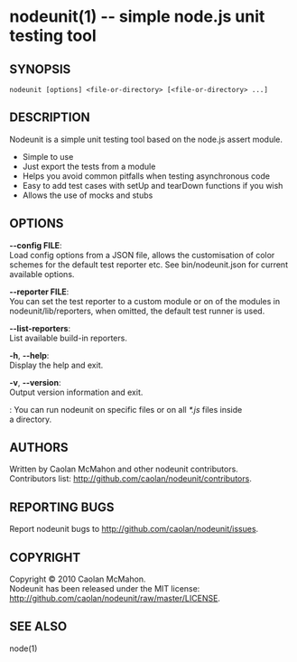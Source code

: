 nodeunit(1) -- simple node.js unit testing tool
===============================================

## SYNOPSIS

    nodeunit [options] <file-or-directory> [<file-or-directory> ...]

## DESCRIPTION

Nodeunit is a simple unit testing tool based on the node.js assert module.

* Simple to use
* Just export the tests from a module
* Helps you avoid common pitfalls when testing asynchronous code
* Easy to add test cases with setUp and tearDown functions if you wish
* Allows the use of mocks and stubs

## OPTIONS

  __--config FILE__:  
      Load config options from a JSON file, allows the customisation
      of color schemes for the default test reporter etc.
      See bin/nodeunit.json for current available options.

  __--reporter FILE__:  
      You can set the test reporter to a custom module or on of the modules
      in nodeunit/lib/reporters, when omitted, the default test runner is used.

  __--list-reporters__:  
      List available build-in reporters.

  __-h__, __--help__:  
      Display the help and exit.

  __-v__, __--version__:  
      Output version information and exit.

  __<file-or-directory>__:
      You can run nodeunit on specific files or on all *\*.js* files inside  
      a directory.

## AUTHORS

Written by Caolan McMahon and other nodeunit contributors.  
Contributors list: <http://github.com/caolan/nodeunit/contributors>.

## REPORTING BUGS

Report nodeunit bugs to <http://github.com/caolan/nodeunit/issues>.

## COPYRIGHT

Copyright © 2010 Caolan McMahon.  
Nodeunit has been released under the MIT license:  
<http://github.com/caolan/nodeunit/raw/master/LICENSE>.

## SEE ALSO

node(1)

